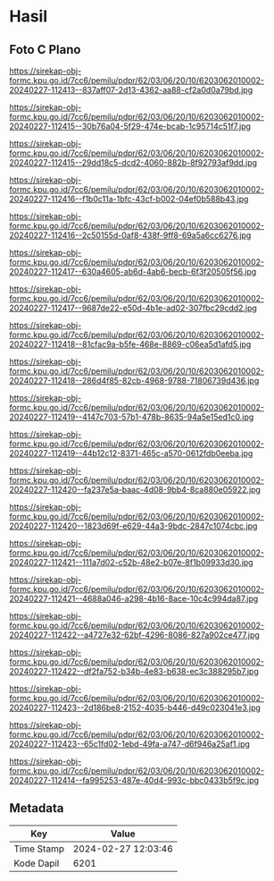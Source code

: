 # Hasil

## Foto C Plano

https://sirekap-obj-formc.kpu.go.id/7cc6/pemilu/pdpr/62/03/06/20/10/6203062010002-20240227-112413--837aff07-2d13-4362-aa88-cf2a0d0a79bd.jpg

https://sirekap-obj-formc.kpu.go.id/7cc6/pemilu/pdpr/62/03/06/20/10/6203062010002-20240227-112415--30b76a04-5f29-474e-bcab-1c95714c51f7.jpg

https://sirekap-obj-formc.kpu.go.id/7cc6/pemilu/pdpr/62/03/06/20/10/6203062010002-20240227-112415--29dd18c5-dcd2-4060-882b-8f92793af9dd.jpg

https://sirekap-obj-formc.kpu.go.id/7cc6/pemilu/pdpr/62/03/06/20/10/6203062010002-20240227-112416--f1b0c11a-1bfc-43cf-b002-04ef0b588b43.jpg

https://sirekap-obj-formc.kpu.go.id/7cc6/pemilu/pdpr/62/03/06/20/10/6203062010002-20240227-112416--2c50155d-0af8-438f-9ff8-69a5a6cc6276.jpg

https://sirekap-obj-formc.kpu.go.id/7cc6/pemilu/pdpr/62/03/06/20/10/6203062010002-20240227-112417--630a4605-ab6d-4ab6-becb-6f3f20505f56.jpg

https://sirekap-obj-formc.kpu.go.id/7cc6/pemilu/pdpr/62/03/06/20/10/6203062010002-20240227-112417--9687de22-e50d-4b1e-ad02-307fbc29cdd2.jpg

https://sirekap-obj-formc.kpu.go.id/7cc6/pemilu/pdpr/62/03/06/20/10/6203062010002-20240227-112418--81cfac9a-b5fe-468e-8869-c06ea5d1afd5.jpg

https://sirekap-obj-formc.kpu.go.id/7cc6/pemilu/pdpr/62/03/06/20/10/6203062010002-20240227-112418--286d4f85-82cb-4968-9788-71806739d436.jpg

https://sirekap-obj-formc.kpu.go.id/7cc6/pemilu/pdpr/62/03/06/20/10/6203062010002-20240227-112419--4147c703-57b1-478b-8635-94a5e15ed1c0.jpg

https://sirekap-obj-formc.kpu.go.id/7cc6/pemilu/pdpr/62/03/06/20/10/6203062010002-20240227-112419--44b12c12-8371-465c-a570-0612fdb0eeba.jpg

https://sirekap-obj-formc.kpu.go.id/7cc6/pemilu/pdpr/62/03/06/20/10/6203062010002-20240227-112420--fa237e5a-baac-4d08-9bb4-8ca880e05922.jpg

https://sirekap-obj-formc.kpu.go.id/7cc6/pemilu/pdpr/62/03/06/20/10/6203062010002-20240227-112420--1823d69f-e629-44a3-9bdc-2847c1074cbc.jpg

https://sirekap-obj-formc.kpu.go.id/7cc6/pemilu/pdpr/62/03/06/20/10/6203062010002-20240227-112421--111a7d02-c52b-48e2-b07e-8f1b09933d30.jpg

https://sirekap-obj-formc.kpu.go.id/7cc6/pemilu/pdpr/62/03/06/20/10/6203062010002-20240227-112421--4688a046-a298-4b16-8ace-10c4c994da87.jpg

https://sirekap-obj-formc.kpu.go.id/7cc6/pemilu/pdpr/62/03/06/20/10/6203062010002-20240227-112422--a4727e32-62bf-4296-8086-827a902ce477.jpg

https://sirekap-obj-formc.kpu.go.id/7cc6/pemilu/pdpr/62/03/06/20/10/6203062010002-20240227-112422--df2fa752-b34b-4e83-b638-ec3c388295b7.jpg

https://sirekap-obj-formc.kpu.go.id/7cc6/pemilu/pdpr/62/03/06/20/10/6203062010002-20240227-112423--2d186be8-2152-4035-b446-d49c023041e3.jpg

https://sirekap-obj-formc.kpu.go.id/7cc6/pemilu/pdpr/62/03/06/20/10/6203062010002-20240227-112423--65c1fd02-1ebd-49fa-a747-d6f946a25af1.jpg

https://sirekap-obj-formc.kpu.go.id/7cc6/pemilu/pdpr/62/03/06/20/10/6203062010002-20240227-112414--fa995253-487e-40d4-993c-bbc0433b5f9c.jpg


## Metadata

| Key        | Value               |
| ---------- | ------------------- |
| Time Stamp | 2024-02-27 12:03:46 |
| Kode Dapil | 6201                |




